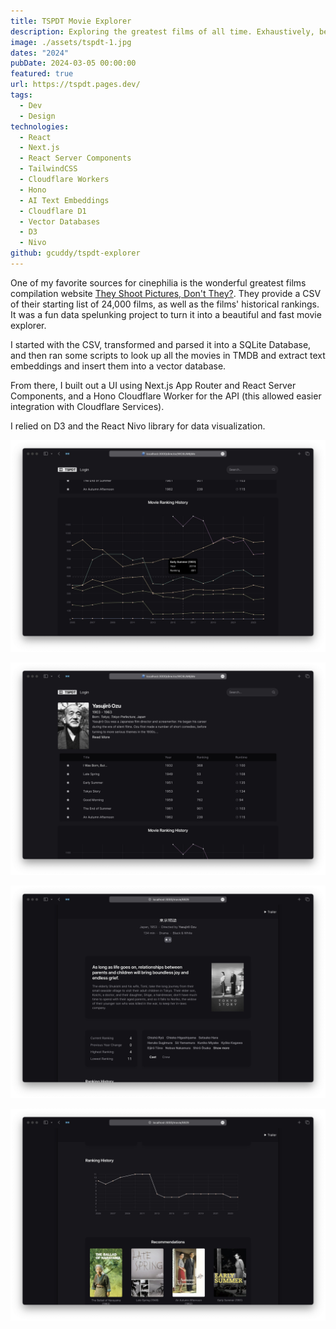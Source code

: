 ```yaml
---
title: TSPDT Movie Explorer
description: Exploring the greatest films of all time. Exhaustively, beautifully.
image: ./assets/tspdt-1.jpg
dates: "2024"
pubDate: 2024-03-05 00:00:00
featured: true
url: https://tspdt.pages.dev/
tags:
  - Dev
  - Design
technologies:
  - React
  - Next.js
  - React Server Components
  - TailwindCSS
  - Cloudflare Workers
  - Hono
  - AI Text Embeddings
  - Cloudflare D1
  - Vector Databases
  - D3
  - Nivo
github: gcuddy/tspdt-explorer
---
```


One of my favorite sources for cinephilia is the wonderful greatest films compilation website [They Shoot Pictures, Don't They?](https://www.theyshootpictures.com/). They provide a CSV of their starting list of 24,000 films, as well as the films' historical rankings. It was a fun data spelunking project to turn it into a beautiful and fast movie explorer.

I started with the CSV, transformed and parsed it into a SQLite Database, and then ran some scripts to look up all the movies in TMDB and extract text embeddings and insert them into a vector database.

From there, I built out a UI using Next.js App Router and React Server Components, and a Hono Cloudflare Worker for the API (this allowed easier integration with Cloudflare Services).

I relied on D3 and the React Nivo library for data visualization.

![](./assets/tspdt-2.jpg)

![](./assets/tspdt-3.jpg)

![](./assets/tspdt-4.jpg)

![](./assets/tspdt-5.jpg)
